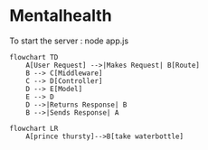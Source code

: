 # Mentalhealth

To start the server :  node app.js
```mermaid
flowchart TD
    A[User Request] -->|Makes Request| B[Route]
    B --> C[Middleware]
    C --> D[Controller]
    D --> E[Model]
    E --> D
    D -->|Returns Response| B
    B -->|Sends Response| A

flowchart LR
    A[prince thursty]-->B[take waterbottle]